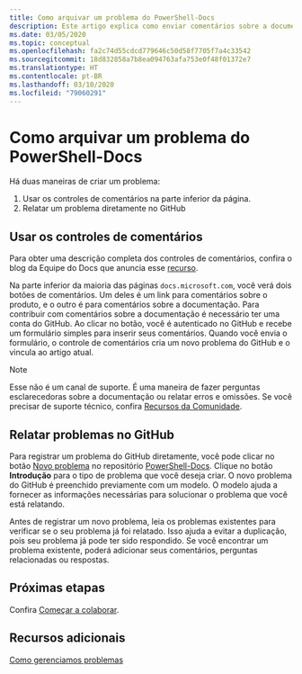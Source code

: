 ```yaml
---
title: Como arquivar um problema do PowerShell-Docs
description: Este artigo explica como enviar comentários sobre a documentação do PowerShell.
ms.date: 03/05/2020
ms.topic: conceptual
ms.openlocfilehash: fa2c74d55cdcd779646c50d58f7705f7a4c33542
ms.sourcegitcommit: 18d832858a7b8ea094763afa753e0f48f01372e7
ms.translationtype: HT
ms.contentlocale: pt-BR
ms.lasthandoff: 03/10/2020
ms.locfileid: "79060291"
---
```

# <a name="how-to-file-a-powershell-docs-issue"></a>Como arquivar um problema do PowerShell-Docs

Há duas maneiras de criar um problema:

1. Usar os controles de comentários na parte inferior da página.
1. Relatar um problema diretamente no GitHub

## <a name="using-the-feedback-controls"></a>Usar os controles de comentários

Para obter uma descrição completa dos controles de comentários, confira o blog da Equipe do Docs que anuncia esse [recurso][feedback].

Na parte inferior da maioria das páginas `docs.microsoft.com`, você verá dois botões de comentários. Um deles é um link para comentários sobre o produto, e o outro é para comentários sobre a documentação. Para contribuir com comentários sobre a documentação é necessário ter uma conta do GitHub. Ao clicar no botão, você é autenticado no GitHub e recebe um formulário simples para inserir seus comentários. Quando você envia o formulário, o controle de comentários cria um novo problema do GitHub e o vincula ao artigo atual.

> [!NOTE]
> Esse não é um canal de suporte. É uma maneira de fazer perguntas esclarecedoras sobre a documentação ou relatar erros e omissões. Se você precisar de suporte técnico, confira [Recursos da Comunidade](../community-support.md).

## <a name="filing-issues-on-github"></a>Relatar problemas no GitHub

Para registrar um problema do GitHub diretamente, você pode clicar no botão [Novo problema][new-issue] no repositório [PowerShell-Docs][docs-issues]. Clique no botão **Introdução** para o tipo de problema que você deseja criar. O novo problema do GitHub é preenchido previamente com um modelo. O modelo ajuda a fornecer as informações necessárias para solucionar o problema que você está relatando.

Antes de registrar um novo problema, leia os problemas existentes para verificar se o seu problema já foi relatado. Isso ajuda a evitar a duplicação, pois seu problema já pode ter sido respondido. Se você encontrar um problema existente, poderá adicionar seus comentários, perguntas relacionadas ou respostas.

## <a name="next-steps"></a>Próximas etapas

Confira [Começar a colaborar](get-started-writing.md).

## <a name="additional-resources"></a>Recursos adicionais

[Como gerenciamos problemas](managing-issues.md)

<!-- reference links -->
[feedback]: /teamblog/a-new-feedback-system-is-coming-to-docs
[new-issue]: https://github.com/MicrosoftDocs/PowerShell-Docs/issues/new/choose
[docs-issues]: https://github.com/MicrosoftDocs/PowerShell-Docs/issues
